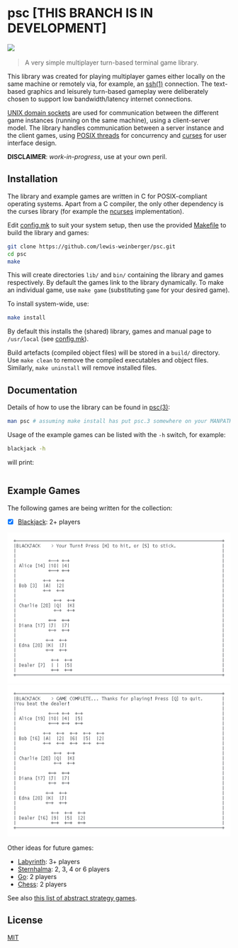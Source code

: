 # psc [THIS BRANCH IS IN DEVELOPMENT]

![](https://github.com/lewis-weinberger/psc/workflows/build/badge.svg)

> A very simple multiplayer turn-based terminal game library.

This library was created for playing multiplayer games either locally on the same machine or remotely via, for example, an [ssh(1)](https://man.openbsd.org/ssh) connection. The text-based graphics and leisurely turn-based gameplay were deliberately chosen to support low bandwidth/latency internet connections.

[UNIX domain sockets](https://en.wikipedia.org/wiki/Unix_domain_socket) are used for communication between the different game instances (running on the same machine), using a client-server model. The library handles communication between a server instance and the client games, using [POSIX threads](https://en.wikipedia.org/wiki/POSIX_Threads) for concurrency and [curses](https://en.wikipedia.org/wiki/Curses_(programming_library)) for user interface design.

**DISCLAIMER**: *work-in-progress*, use at your own peril.

## Installation

The library and example games are written in C for POSIX-compliant operating systems. Apart from a C compiler, the only other dependency is the curses library (for example the [ncurses](https://invisible-island.net/ncurses/#downloads) implementation).

Edit [config.mk](./config.mk) to suit your system setup, then use the provided [Makefile](./Makefile) to build the library and games:

```sh
git clone https://github.com/lewis-weinberger/psc.git
cd psc
make
```

This will create directories `lib/` and `bin/` containing the library and games respectively. By default the games link to the library dynamically. To make an individual game, use `make game` (substituting `game` for your desired game).

To install system-wide, use:

```sh
make install
```

By default this installs the (shared) library, games and manual page to `/usr/local` (see [config.mk](./config.mk)).

Build artefacts (compiled object files) will be stored in a `build/` directory. Use `make clean` to remove the compiled executables and object files. Similarly, `make uninstall` will remove installed files.

## Documentation

Details of how to use the library can be found in [psc(3)](./man/psc.3):

```sh
man psc # assuming make install has put psc.3 somewhere on your MANPATH
```

Usage of the example games can be listed with the `-h` switch, for example:

```sh
blackjack -h
```

will print:

```sh
```

## Example Games

The following games are being written for the collection:
- [x] [Blackjack](https://en.wikipedia.org/wiki/Blackjack): 2+ players

![blackjack start](./img/blackjack.png)
![blackjack finish](./img/blackjack2.png)

Other ideas for future games:
- [Labyrinth](https://en.wikipedia.org/wiki/Labyrinth_(paper-and-pencil_game)): 3+ players
- [Sternhalma](https://en.wikipedia.org/wiki/Chinese_checkers): 2, 3, 4 or 6 players
- [Go](https://en.wikipedia.org/wiki/Go_(game)): 2 players
- [Chess](https://en.wikipedia.org/wiki/Chess): 2 players

See also [this list of abstract strategy games](https://en.wikipedia.org/wiki/List_of_abstract_strategy_games).

## License

[MIT](./LICENSE)
